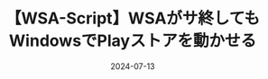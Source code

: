 ---
title: "【WSA-Script】WSAがサ終してもWindowsでPlayストアを動かせる"
date: 2024-07-13
externalUrl: "https://note.com/yuubinnkyoku/n/nc7153550f7f1"
summary: "Note に記事を投稿しました！"
showReadingTime: false
_build:
  render: "false"
  list: "local"
---